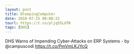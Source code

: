 ```yaml
---
layout: post
title: BleepingComputer
date: 2018-07-25 00:00:22
tourl: https://t.co/pljq5SLdfN
tags: [DHS]
---
```

DHS Warns of Impending Cyber-Attacks on ERP Systems - by @campuscodi
https://t.co/PmVmLKJYcQ